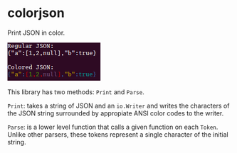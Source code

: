 # colorjson

Print JSON in color.

![example](example/example.png)

This library has two methods: `Print` and `Parse`.

`Print`: takes a string of JSON and an `io.Writer` and writes the characters of the JSON
string surrounded by appropiate ANSI color codes to the writer.

`Parse`: is a lower level function that calls a given function on each `Token`.
Unlike other parsers, these tokens represent a single character of the initial string.
